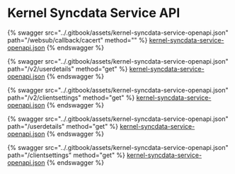 # Kernel Syncdata Service API

{% swagger src="../.gitbook/assets/kernel-syncdata-service-openapi.json" path="/websub/callback/cacert" method="" %}
[kernel-syncdata-service-openapi.json](../.gitbook/assets/kernel-syncdata-service-openapi.json)
{% endswagger %}

{% swagger src="../.gitbook/assets/kernel-syncdata-service-openapi.json" path="/v2/userdetails" method="get" %}
[kernel-syncdata-service-openapi.json](../.gitbook/assets/kernel-syncdata-service-openapi.json)
{% endswagger %}

{% swagger src="../.gitbook/assets/kernel-syncdata-service-openapi.json" path="/v2/clientsettings" method="get" %}
[kernel-syncdata-service-openapi.json](../.gitbook/assets/kernel-syncdata-service-openapi.json)
{% endswagger %}

{% swagger src="../.gitbook/assets/kernel-syncdata-service-openapi.json" path="/userdetails" method="get" %}
[kernel-syncdata-service-openapi.json](../.gitbook/assets/kernel-syncdata-service-openapi.json)
{% endswagger %}

{% swagger src="../.gitbook/assets/kernel-syncdata-service-openapi.json" path="/clientsettings" method="get" %}
[kernel-syncdata-service-openapi.json](../.gitbook/assets/kernel-syncdata-service-openapi.json)
{% endswagger %}
